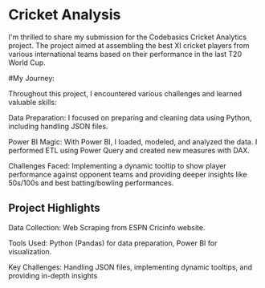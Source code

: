 

# Cricket Analysis 

I'm thrilled to share my submission for the Codebasics Cricket Analytics project. The project aimed at assembling the best XI cricket players from various international teams based on their performance in the last T20 World Cup.

#My Journey:

Throughout this project, I encountered various challenges and learned valuable skills:

Data Preparation: 
I focused on preparing and cleaning data using Python, including handling JSON files.

Power BI Magic: With Power BI, I loaded, modeled, and analyzed the data. I performed ETL using Power Query and created new measures with DAX.

Challenges Faced: Implementing a dynamic tooltip to show player performance against opponent teams and providing deeper insights like 50s/100s and best batting/bowling performances.




## Project Highlights

Data Collection: Web Scraping from ESPN Cricinfo website.

Tools Used: Python (Pandas) for data preparation, Power BI for visualization.

Key Challenges: Handling JSON files, implementing dynamic tooltips, and providing in-depth insights

